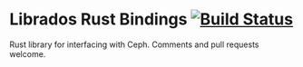 # Librados Rust Bindings [![Build Status](https://travis-ci.org/cholcombe973/librados-sys.svg?branch=master)](https://travis-ci.org/cholcombe973/librados-sys)
Rust library for interfacing with Ceph.
Comments and pull requests welcome. 
